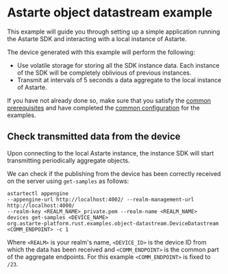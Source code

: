 <!--
Copyright 2023 SECO Mind Srl

SPDX-License-Identifier: Apache-2.0
-->

# Astarte object datastream example

This example will guide you through setting up a simple application running the Astarte SDK and
interacting with a local instance of Astarte.

The device generated with this example will perform the following:
- Use volatile storage for storing all the SDK instance data. Each instance of the SDK will be
completely oblivious of previous instances.
- Transmit at intervals of 5 seconds a data aggregate to the local instance of Astarte.

If you have not already done so, make sure that you satisfy the
[common prerequisites](./../README.md#common-prerequisites) and have completed the
[common configuration](./../README.md#common-configuration) for the examples.

## Check transmitted data from the device

Upon connecting to the local Astarte instance, the instance SDK will start transmitting
periodically aggregate objects.

We can check if the publishing from the device has been correctly received on the server using
`get-samples` as follows:
```
astartectl appengine
--appengine-url http://localhost:4002/ --realm-management-url http://localhost:4000/
--realm-key <REALM_NAME>_private.pem --realm-name <REALM_NAME>
devices get-samples <DEVICE_NAME>
org.astarte-platform.rust.examples.object-datastream.DeviceDatastream <COMM_ENDPOINT> -c 1
```
Where `<REALM>` is your realm's name, `<DEVICE_ID>` is the device ID from which the data has
been received and `<COMM_ENDPOINT>` is the common part of the aggregate endpoints.
For this example `<COMM_ENDPOINT>` is fixed to `/23`.
